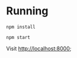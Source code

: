 # Running

```
npm install
```

```
npm start
```

Visit [http://localhost:8000](http://localhost:8000);
